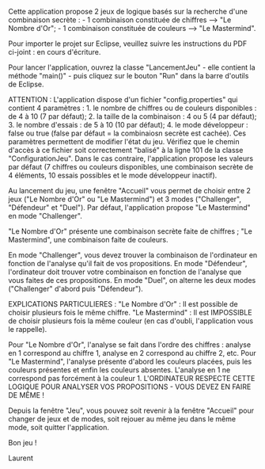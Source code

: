 Cette application propose 2 jeux de logique basés sur la recherche d'une combinaison secrète :
	- 1 combinaison constituée de chiffres --> "Le Nombre d'Or";
	- 1 combinaison constituée de couleurs --> "Le Mastermind".

Pour importer le projet sur Eclipse, veuillez suivre les instructions du PDF ci-joint : en cours d'écriture.

Pour lancer l'application, ouvrez la classe "LancementJeu" - elle contient la méthode "main()" - puis cliquez sur le bouton "Run"
dans la barre d'outils de Eclipse.

ATTENTION : L'application dispose d'un fichier "config.properties" qui contient 4 paramètres :
	1. le nombre de chiffres ou de couleurs disponibles : de 4 à 10 (7 par défaut);
	2. la taille de la combinaison : 4 ou 5 (4 par défaut);
	3. le nombre d'essais : de 5 à 10 (10 par défaut);
	4. le mode développeur : false ou true (false par défaut = la combinaiosn secrète est cachée).
Ces paramètres permettent de modifier l'état du jeu.
Vérifiez que le chemin d'accès à ce fichier soit correctement "balisé" à la ligne 101 de la classe "ConfigurationJeu". Dans le cas
contraire, l'application propose les valeurs par défaut (7 chiffres ou couleurs disponibles, une combinaison secrète de 4 éléments,
10 essais possibles et le mode développeur inactif).


Au lancement du jeu, une fenêtre "Accueil" vous permet de choisir entre 2 jeux ("Le Nombre d'Or" ou "Le Mastermind") et 3 modes 
("Challenger", "Défendeur" et "Duel"). Par défaut, l'application propose "Le Mastermind" en mode "Challenger".

"Le Nombre d'Or" présente une combinaison secrète faite de chiffres ; "Le Mastermind", une combinaison faite de couleurs.

En mode "Challenger", vous devez trouver la combinaison de l'ordinateur en fonction de l'analyse qu'il fait de vos propositions.
En mode "Défendeur", l'ordinateur doit trouver votre combinaison en fonction de l'analyse que vous faites de ces propositions.
En mode "Duel", on alterne les deux modes ("Challenger" d'abord puis "Défendeur").


EXPLICATIONS PARTICULIERES :
"Le Nombre d'Or" : Il est possible de choisir plusieurs fois le même chiffre.
"Le Mastermind" : Il est IMPOSSIBLE de choisir plusieurs fois la même couleur (en cas d'oubli, l'application vous le rappelle).

Pour "Le Nombre d'Or", l'analyse se fait dans l'ordre des chiffres : analyse en 1 correspond au chiffre 1, analyse en 2 correspond
au chiffre 2, etc.
Pour "Le Mastermind", l'analyse présente d'abord les couleurs placées, puis les couleurs présentes et enfin les couleurs absentes.
L'analyse en 1 ne correspond pas forcément à la couleur 1.
L'ORDINATEUR RESPECTE CETTE LOGIQUE POUR ANALYSER VOS PROPOSITIONS - VOUS DEVEZ EN FAIRE DE MÊME !


Depuis la fenêtre "Jeu", vous pouvez soit revenir à la fenêtre "Accueil" pour changer de jeux et de modes, soit rejouer au même jeu
dans le même mode, soit quitter l'application.

Bon jeu !

Laurent

